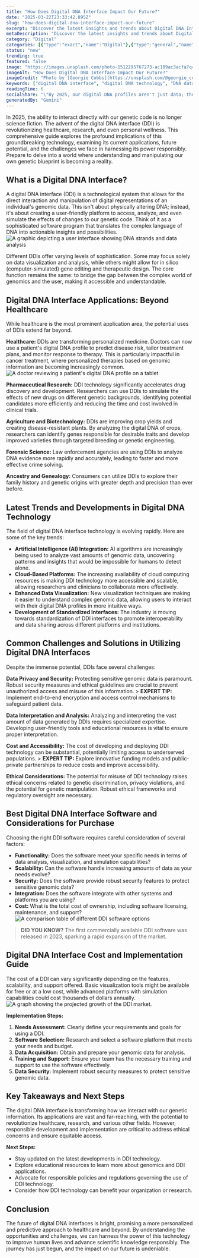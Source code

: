 ```yaml
---
title: "How Does Digital DNA Interface Impact Our Future?"
date: "2025-03-22T23:33:42.895Z"
slug: "how-does-digital-dna-interface-impact-our-future"
excerpt: "Discover the latest insights and trends about Digital DNA Interface. This comprehensive guide covers everything you need to know about Digital DNA Interface in 2025."
metaDescription: "Discover the latest insights and trends about Digital DNA Interface. This comprehensive guide covers everything you need to know about Digital DNA Interfac..."
category: "Digital"
categories: [{"type":"exact","name":"Digital"},{"type":"general","name":"Biotechnology"},{"type":"medium","name":"Genomics"},{"type":"specific","name":"DNA Sequencing"},{"type":"niche","name":"Base Editing"}]
status: "new"
trending: true
featured: false
image: "https://images.unsplash.com/photo-1512295767273-ac109ac3acfa?q=85&w=1200&fit=max&fm=webp&auto=compress"
imageAlt: "How Does Digital DNA Interface Impact Our Future?"
imageCredit: "Photo by [Georgie Cobbs](https://unsplash.com/@georgie_cobbs) on Unsplash"
keywords: ["digital DNA interface", "digital DNA technology", "DNA data interface", "digital genome interface", "what is a digital DNA interface?", "best digital DNA interface software", "buy digital DNA interface", "digital DNA interface applications", "digital DNA interface for healthcare", "digital DNA interface cost"]
readingTime: 6
socialShare: "\"By 2025, our digital DNA profiles aren't just data; they're interactive tools shaping healthcare, research, and even our understanding of ourselves.  The implications are breathtaking.\""
generatedBy: "Gemini"
---
```




In 2025, the ability to interact directly with our genetic code is no longer science fiction.  The advent of the digital DNA interface (DDI) is revolutionizing healthcare, research, and even personal wellness.  This comprehensive guide explores the profound implications of this groundbreaking technology, examining its current applications, future potential, and the challenges we face in harnessing its power responsibly.  Prepare to delve into a world where understanding and manipulating our own genetic blueprint is becoming a reality.

## What is a Digital DNA Interface?

A digital DNA interface (DDI) is a technological system that allows for the direct interaction and manipulation of digital representations of an individual's genomic data.  This isn't about physically altering DNA; instead, it's about creating a user-friendly platform to access, analyze, and even simulate the effects of changes to our genetic code.  Think of it as a sophisticated software program that translates the complex language of DNA into actionable insights and possibilities.  ![A graphic depicting a user interface showing DNA strands and data analysis](https://images.unsplash.com/photo-1526374965328-7f61d4dc18c5?q=85&w=1200&fit=max&fm=webp&auto=compress)

Different DDIs offer varying levels of sophistication.  Some may focus solely on data visualization and analysis, while others might allow for in silico (computer-simulated) gene editing and therapeutic design.  The core function remains the same: to bridge the gap between the complex world of genomics and the user, making it accessible and understandable.

## Digital DNA Interface Applications: Beyond Healthcare

While healthcare is the most prominent application area, the potential uses of DDIs extend far beyond.

**Healthcare:**  DDIs are transforming personalized medicine. Doctors can now use a patient's digital DNA profile to predict disease risk, tailor treatment plans, and monitor response to therapy.  This is particularly impactful in cancer treatment, where personalized therapies based on genomic information are becoming increasingly common. ![A doctor reviewing a patient's digital DNA profile on a tablet](https://images.unsplash.com/photo-1512295767273-ac109ac3acfa?q=85&w=1200&fit=max&fm=webp&auto=compress)

**Pharmaceutical Research:**  DDI technology significantly accelerates drug discovery and development. Researchers can use DDIs to simulate the effects of new drugs on different genetic backgrounds, identifying potential candidates more efficiently and reducing the time and cost involved in clinical trials.

**Agriculture and Biotechnology:**  DDIs are improving crop yields and creating disease-resistant plants. By analyzing the digital DNA of crops, researchers can identify genes responsible for desirable traits and develop improved varieties through targeted breeding or genetic engineering.

**Forensic Science:**  Law enforcement agencies are using DDIs to analyze DNA evidence more rapidly and accurately, leading to faster and more effective crime solving.

**Ancestry and Genealogy:**  Consumers can utilize DDIs to explore their family history and genetic origins with greater depth and precision than ever before.

## Latest Trends and Developments in Digital DNA Technology

The field of digital DNA interface technology is evolving rapidly.  Here are some of the key trends:

* **Artificial Intelligence (AI) Integration:**  AI algorithms are increasingly being used to analyze vast amounts of genomic data, uncovering patterns and insights that would be impossible for humans to detect alone.
* **Cloud-Based Platforms:**  The increasing availability of cloud computing resources is making DDI technology more accessible and scalable, allowing researchers and clinicians to collaborate more effectively.
* **Enhanced Data Visualization:**  New visualization techniques are making it easier to understand complex genomic data, allowing users to interact with their digital DNA profiles in more intuitive ways.
* **Development of Standardized Interfaces:** The industry is moving towards standardization of DDI interfaces to promote interoperability and data sharing across different platforms and institutions.

## Common Challenges and Solutions in Utilizing Digital DNA Interfaces

Despite the immense potential, DDIs face several challenges:

**Data Privacy and Security:**  Protecting sensitive genomic data is paramount. Robust security measures and ethical guidelines are crucial to prevent unauthorized access and misuse of this information.  > **EXPERT TIP:** Implement end-to-end encryption and access control mechanisms to safeguard patient data.

**Data Interpretation and Analysis:**  Analyzing and interpreting the vast amount of data generated by DDIs requires specialized expertise.  Developing user-friendly tools and educational resources is vital to ensure proper interpretation.

**Cost and Accessibility:**  The cost of developing and deploying DDI technology can be substantial, potentially limiting access to underserved populations.  > **EXPERT TIP:** Explore innovative funding models and public-private partnerships to reduce costs and improve accessibility.

**Ethical Considerations:**  The potential for misuse of DDI technology raises ethical concerns related to genetic discrimination, privacy violations, and the potential for genetic manipulation.  Robust ethical frameworks and regulatory oversight are necessary.

## Best Digital DNA Interface Software and Considerations for Purchase

Choosing the right DDI software requires careful consideration of several factors:

* **Functionality:**  Does the software meet your specific needs in terms of data analysis, visualization, and simulation capabilities?
* **Scalability:**  Can the software handle increasing amounts of data as your needs evolve?
* **Security:**  Does the software provide robust security features to protect sensitive genomic data?
* **Integration:**  Does the software integrate with other systems and platforms you are using?
* **Cost:**  What is the total cost of ownership, including software licensing, maintenance, and support? ![A comparison table of different DDI software options](https://images.unsplash.com/photo-1483478550801-ceba5fe50e8e?q=85&w=1200&fit=max&fm=webp&auto=compress)

> **DID YOU KNOW?** The first commercially available DDI software was released in 2023, sparking a rapid expansion of the market.

##  Digital DNA Interface Cost and Implementation Guide

The cost of a DDI can vary significantly depending on the features, scalability, and support offered.  Basic visualization tools might be available for free or at a low cost, while advanced platforms with simulation capabilities could cost thousands of dollars annually. ![A graph showing the projected growth of the DDI market](https://images.unsplash.com/photo-1454165804606-c3d57bc86b40?q=85&w=1200&fit=max&fm=webp&auto=compress).  

**Implementation Steps:**

1. **Needs Assessment:**  Clearly define your requirements and goals for using a DDI.
2. **Software Selection:**  Research and select a software platform that meets your needs and budget.
3. **Data Acquisition:**  Obtain and prepare your genomic data for analysis.
4. **Training and Support:**  Ensure your team has the necessary training and support to use the software effectively.
5. **Data Security:**  Implement robust security measures to protect sensitive genomic data.

## Key Takeaways and Next Steps

The digital DNA interface is transforming how we interact with our genetic information.  Its applications are vast and far-reaching, with the potential to revolutionize healthcare, research, and various other fields. However, responsible development and implementation are critical to address ethical concerns and ensure equitable access.  

**Next Steps:**

* Stay updated on the latest developments in DDI technology.
* Explore educational resources to learn more about genomics and DDI applications.
* Advocate for responsible policies and regulations governing the use of DDI technology.
* Consider how DDI technology can benefit your organization or research.

## Conclusion

The future of digital DNA interfaces is bright, promising a more personalized and predictive approach to healthcare and beyond.  By understanding the opportunities and challenges, we can harness the power of this technology to improve human lives and advance scientific knowledge responsibly.  The journey has just begun, and the impact on our future is undeniable.


